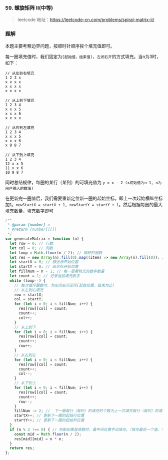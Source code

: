 ### 59. 螺旋矩阵 II(中等)
>leetcode 地址：https://leetcode-cn.com/problems/spiral-matrix-ii/

### 题解
本题主要考察边界问题，按顺时针顺序挨个填充值即可。

每一圈填充值时，我们固定为`[起始值，结束值)`，`左闭右开`的方式填充。当n为3时，如下：

```
// 从左到右填充
1 2 3 x
x x x x
x x x x
x x x x

// 从上到下填充
1 2 3 4
x x x 5
x x x 6
x x x x

// 从右到左填充
1 2 3 4
x x x 5
x x x 6
x 9 8 7

// 从下到上填充
1 2 3 4
12 x x 5
11 x x 6
10 9 8 7
```

同时总结规律，每圈的某行（某列）的可填充值为 `y = x - 2 (x初始值为n-1, n为用户输入的数值)`

在更新完一圈值后，我们需要重新定位新一圈的起始坐标。即上一次起始横纵坐标加1。`newStartX = startX + 1, newStartY = startY + 1`。然后根据每圈的最大填充数量，填充数字即可
```js
/**
 * @param {number} n
 * @return {number[][]}
 */
var generateMatrix = function (n) {
  let row = 0; // 行数
  let col = 0; // 列数
  let loop = Math.floor(n / 2); // 循环的圈数
  let res = new Array(n).fill(0).map((item) => new Array(n).fill(0)); // 构造二维数组
  let startX = 0; // 横坐标开始位置
  let startY = 0; // 纵坐标开始位置
  let fillNum = n - 1; // 每一层需填充的数字数量
  let count = 1; // 记录当前填充数字
  while (loop--) {
    // 每次循环圈数时，为左闭右开区间[起始位置，结束为止)
    // 从左到右填充
    row = startX;
    col = startY;
    for (let i = 0; i < fillNum; i++) {
      res[row][col] = count;
      count++;
      col++;
    }
    // 从上到下
    for (let i = 0; i < fillNum; i++) {
      res[row][col] = count;
      count++;
      row++;
    }
    // 从右到左
    for (let i = 0; i < fillNum; i++) {
      res[row][col] = count;
      count++;
      col--;
    }
    // 从下到上
    for (let i = 0; i < fillNum; i++) {
      res[row][col] = count;
      count++;
      row--;
    }
    fillNum -= 2; //  下一圈每行（每列）的填充的个数为上一次填充每行（每列）的填充个数减2
    startX++; // 更新下一圈的起始行位置
    startY++; // 更新下一圈的起始列位置
  }
  if (n % 2 !== 0) { // 判断如果是奇数时，最中间位置手动填充。（填充最后一个值，不算一圈）
    const mid = Math.floor(n / 2);
    res[mid][mid] = n * n;
  }
  return res;
};
```
